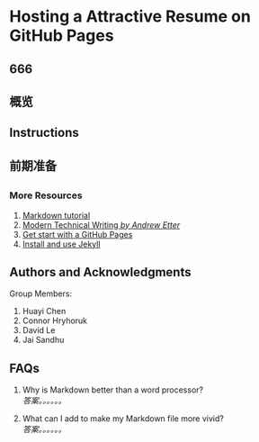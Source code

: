 # **Hosting a Attractive Resume on GitHub Pages**
## 666

## 概览  




## **Instructions**

## 前期准备

##  


### More Resources
1. [Markdown tutorial](https://www.markdowntutorial.com/)
2. [Modern Technical Writing *by Andrew Etter*](https://www.amazon.ca/gp/product/B01A2QL9SS/)
3. [Get start with a GitHub Pages](https://pages.github.com/)
4. [Install and use Jekyll](https://www.youtube.com/playlist?list=PLLAZ4kZ9dFpOPV5C5Ay0pHaa0RJFhcmcB)

## **Authors and Acknowledgments**
Group Members:  
1. Huayi Chen
2. Connor Hryhoruk
3. David Le
4. Jai Sandhu

## **FAQs**
1.  Why is Markdown better than a word processor?  
  *答案。。。。。。*  

2.  What can I add to make my Markdown file more vivid?  
  *答案。。。。。。*
